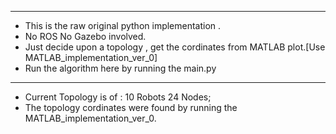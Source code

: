 ------------------------------
- This is the raw original python implementation . 
- No ROS No Gazebo involved. 
- Just decide upon a topology , get the cordinates from MATLAB plot.[Use MATLAB_implementation_ver_0]
- Run the algorithm here by running the main.py
------------------------------
- Current Topology is of : 10 Robots 24 Nodes; 
- The topology cordinates were found by running the MATLAB_implementation_ver_0.

